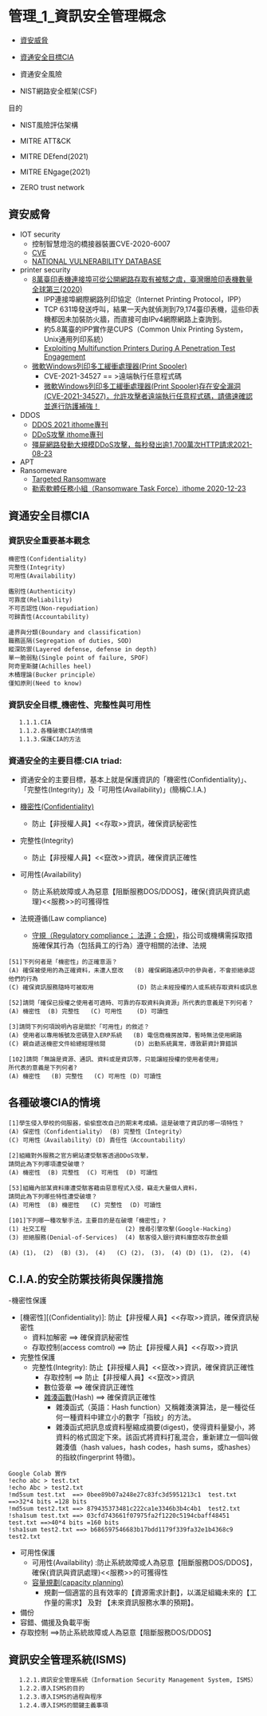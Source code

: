 # 管理_1_資訊安全管理概念

- [資安威脅](#資安威脅)

- [資通安全目標CIA](#資通安全目標CIA)

- 資通安全風險

- NIST網路安全框架(CSF)

目的

- NIST風險評估架構

- MITRE ATT&CK
- MITRE DEfend(2021)
- MITRE ENgage(2021)
- ZERO trust network

## 資安威脅
- IOT security
  - 控制智慧燈泡的橋接器裝置CVE-2020-6007
  - [CVE](https://cve.mitre.org/)
  - [NATIONAL VULNERABILITY DATABASE](https://nvd.nist.gov/vuln/detail/CVE-2020-6007)
- printer security  
  - [8萬臺印表機連接埠可從公開網路存取有被駭之虞，臺灣曝險印表機數量全球第三(2020)](https://www.ithome.com.tw/news/138421)
    - IPP連接埠網際網路列印協定（Internet Printing Protocol，IPP）
    - TCP 631埠發送呼叫，結果一天內就偵測到79,174臺印表機，這些印表機都因未加裝防火牆，而直接可由IPv4網際網路上查詢到。
    - 約5.8萬臺的IPP實作是CUPS（Common Unix Printing System，Unix通用列印系統）
    - [Exploiting Multifunction Printers During A Penetration Test Engagement](https://medium.com/@nickvangilder/exploiting-multifunction-printers-during-a-penetration-test-engagement-28d3840d8856)
  - [微軟Windows列印多工緩衝處理器(Print Spooler)](https://www.ithome.com.tw/news/145579)
    - CVE-2021-34527  == >遠端執行任意程式碼
    - [微軟Windows列印多工緩衝處理器(Print Spooler)存在安全漏洞(CVE-2021-34527)，允許攻擊者遠端執行任意程式碼，請儘速確認並進行防護補強！]()
- DDOS
  - [DDOS 2021 ithome專刊](https://www.ithome.com.tw/tags/ddos) 
  - [DDoS攻擊 ithome專刊](https://www.ithome.com.tw/tags/ddos%E6%94%BB%E6%93%8A)
  - [殭屍網路發動大規模DDoS攻擊，每秒發出逾1,700萬次HTTP請求2021-08-23](https://www.ithome.com.tw/news/146339)
- APT
- Ransomeware
  - [Targeted Ransomware](https://www.ithome.com.tw/tags/targeted-ransomware) 
  - [勒索軟體任務小組（Ransomware Task Force）ithome 2020-12-23](https://www.ithome.com.tw/news/141825)

## 資通安全目標CIA

### 資訊安全重要基本觀念
```
機密性(Confidentiality)
完整性(Integrity)
可用性(Availability)

鑑別性(Authenticity)
可靠度(Reliability)
不可否認性(Non-repudiation)
可歸責性(Accountability)
```
```
邊界與分類(Boundary and classification)
職務區隔(Segregation of duties, SOD)
縱深防禦(Layered defense, defense in depth)
單一脆弱點(Single point of failure, SPOF)
阿奇里斯腱(Achilles heel)
木桶理論(Bucker principle）
僅知原則(Need to know)
```

### 資訊安全目標_機密性、完整性與可用性
```
   1.1.1.CIA
   1.1.2.各種破壞CIA的情境
   1.1.3.保護CIA的方法
```

### 資通安全的主要目標:CIA triad:

- 資通安全的主要目標，基本上就是保護資訊的「機密性(Confidentiality)」、「完整性(Integrity)」及「可用性(Availability)」(簡稱C.I.A.)

- [機密性](https://zh.wikipedia.org/wiki/%E4%BF%9D%E5%AF%86)[(Confidentiality)](https://en.wikipedia.org/wiki/Confidentiality)
  - 防止【非授權人員】<<存取>>資訊，確保資訊秘密性
- 完整性(Integrity)
  - 防止【非授權人員】<<竄改>>資訊，確保資訊正確性
- 可用性(Availability)
  - 防止系統故障或人為惡意【阻斷服務DOS/DDOS】，確保{資訊與資訊處理}<<服務>>的可獲得性

- 法規遵循(Law compliance)
  - [守規（Regulatory compliance； 法遵；合規）](https://zh.wikipedia.org/wiki/%E5%AE%88%E8%A7%84)，指公司或機構需採取措施確保其行為（包括員工的行為）遵守相關的法律、法規 

```
[51]下列何者是「機密性」的正確意涵？
(A) 確保被使用的為正確資料，未遭人竄改   (B) 確保網路通訊中的參與者，不會拒絕承認他們的行為
(C) 確保資訊服務隨時可被取用            (D) 防止未經授權的人或系統存取資料或訊息
```

```
[52]請問「確保已授權之使用者可適時、可靠的存取資料與資源」所代表的意義是下列何者？
(A) 機密性  (B) 完整性   (C) 可用性    (D) 可讀性
```

```
[3]請問下列何項說明內容是關於「可用性」的敘述？
(A) 使用者以專用帳號及密碼登入ERP系統   (B) 電信商機房故障，暫時無法使用網路
(C) 親自遞送機密文件給總經理核閱        (D) 出勤系統異常，導致薪資計算錯誤
```

```
[102]請問「無論是資源、通訊、資料或是資訊等，只能讓經授權的使用者使用」
所代表的意義是下列何者?
(A) 機密性   (B) 完整性   (C) 可用性 (D) 可讀性
```
## 各種破壞CIA的情境
```
[1]學生侵入學校的伺服器，偷偷竄改自己的期末考成績。這是破壞了資訊的哪一項特性？
(A) 保密性（Confidentiality） (B) 完整性（Integrity）
(C) 可用性（Availability）(D) 責任性（Accountability）
```

```
[2]組織對外服務之官方網站遭受駭客透過DDoS攻擊，
請問此為下列哪項遭受破壞？
(A) 機密性  (B) 完整性  (C) 可用性  (D) 可讀性
```

```
[53]組織內部某資料庫遭受駭客藉由惡意程式入侵，竊走大量個人資料，
請問此為下列哪些特性遭受破壞？
(A) 可用性  (B) 機密性   (C) 完整性  (D) 可讀性
```

```
[101]下列哪一種攻擊手法，主要目的是在破壞「機密性」?
(1) 社交工程                      (2) 搜尋引擎攻擊(Google-Hacking)
(3) 拒絕服務(Denial-of-Services)  (4) 駭客侵入銀行資料庫竄改存款金額

(A) (1)， (2)  (B) (3)， (4)   (C) (2)， (3)， (4) (D) (1)， (2)， (4)
```
## C.I.A.的安全防禦技術與保護措施
-機密性保護
 - [機密性][(Confidentiality)]: 防止【非授權人員】<<存取>>資訊，確保資訊秘密性
   - 資料加解密 ==> 確保資訊秘密性
   - 存取控制(access comtrol) ==> 防止【非授權人員】<<存取>>資訊
- 完整性保護
  - 完整性(Integrity): 防止【非授權人員】<<竄改>>資訊，確保資訊正確性
    - 存取控制 ==> 防止【非授權人員】<<竄改>>資訊
    - 數位簽章 ==> 確保資訊正確性
    - [雜湊函數](https://zh.wikipedia.org/wiki/%E6%95%A3%E5%88%97%E5%87%BD%E6%95%B8)(Hash) ==> 確保資訊正確性
      - 雜湊函式（英語：Hash function）又稱雜湊演算法，是一種從任何一種資料中建立小的數字「指紋」的方法。  
      - 雜湊函式把訊息或資料壓縮成摘要(digest)，使得資料量變小，將資料的格式固定下來。該函式將資料打亂混合，重新建立一個叫做雜湊值（hash values，hash codes，hash sums，或hashes）的指紋(fingerprint 特徵)。
```
Google Colab 實作
!echo abc > test.txt
!echo Abc > test2.txt
!md5sum test.txt  ==> 0bee89b07a248e27c83fc3d5951213c1  test.txt  ==>32*4 bits =128 bits
!md5sum test2.txt ==> 879435373481c222ca1e3346b3b4c4b1  test2.txt
!sha1sum test.txt ==> 03cfd743661f07975fa2f1220c5194cbaff48451  test.txt ==>40*4 bits =160 bits
!sha1sum test2.txt ==> b686597546683b17bdd1179f339fa32e1b4368c9  test2.txt
```

- 可用性保護
  - 可用性(Availability) :防止系統故障或人為惡意【阻斷服務DOS/DDOS】，確保{資訊與資訊處理}<<服務>>的可獲得性 
  - [容量規劃(capacity planning)](https://terms.naer.edu.tw/detail/1274018/)
    - 規劃一個適當的且有效率的【資源需求計劃】，以滿足組織未來的【工作量的需求】 及對 【未來資訊服務水準的預期】。
 - 備份
  - 容錯、備援及負載平衡
  - 存取控制 ==>防止系統故障或人為惡意【阻斷服務DOS/DDOS】



## 資訊安全管理系統(ISMS)
```
   1.2.1.資訊安全管理系統（Information Security Management System, ISMS）
   1.2.2.導入ISMS的目的
   1.2.3.導入ISMS的過程與程序
   1.2.4.導入ISMS的關鍵主義事項
```
